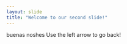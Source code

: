 ```yaml
---
layout: slide
title: "Welcome to our second slide!"
---
```

buenas noshes
Use the left arrow to go back!
